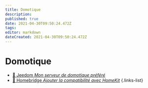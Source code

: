 ```yaml
---
title: Domotique
description: 
published: true
date: 2021-04-30T09:50:24.472Z
tags: 
editor: markdown
dateCreated: 2021-04-30T09:50:24.472Z
---
```


# Domotique
- [🦕 Jeedom *Mon serveur de domotique préféré*](/Domotique/Jeedom)
- [🍎 Homebridge *Ajouter la compatibilité avec HomeKit*](/Domotique/Jeedom)
{.links-list}